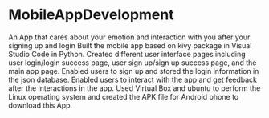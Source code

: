 # MobileAppDevelopment
An App that cares about your emotion and interaction with you after your signing up and login
Built the mobile app based on kivy package in Visual Studio Code in Python. Created different user interface pages including user login/login success page, user sign up/sign up success page, and the main app page. Enabled users to sign up and stored the login information in the json database. Enabled users to interact with the app and get feedback after the interactions in the app. Used Virtual Box and ubuntu to perform the Linux operating system and created the APK file for Android phone to download this App.
